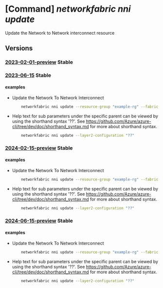 # [Command] _networkfabric nni update_

Update the Network to Network interconnect resource

## Versions

### [2023-02-01-preview](/Resources/mgmt-plane/L3N1YnNjcmlwdGlvbnMve30vcmVzb3VyY2Vncm91cHMve30vcHJvdmlkZXJzL21pY3Jvc29mdC5tYW5hZ2VkbmV0d29ya2ZhYnJpYy9uZXR3b3JrZmFicmljcy97fS9uZXR3b3JrdG9uZXR3b3JraW50ZXJjb25uZWN0cy97fQ==/2023-02-01-preview.xml) **Stable**

<!-- mgmt-plane /subscriptions/{}/resourcegroups/{}/providers/microsoft.managednetworkfabric/networkfabrics/{}/networktonetworkinterconnects/{} 2023-02-01-preview -->

### [2023-06-15](/Resources/mgmt-plane/L3N1YnNjcmlwdGlvbnMve30vcmVzb3VyY2Vncm91cHMve30vcHJvdmlkZXJzL21pY3Jvc29mdC5tYW5hZ2VkbmV0d29ya2ZhYnJpYy9uZXR3b3JrZmFicmljcy97fS9uZXR3b3JrdG9uZXR3b3JraW50ZXJjb25uZWN0cy97fQ==/2023-06-15.xml) **Stable**

<!-- mgmt-plane /subscriptions/{}/resourcegroups/{}/providers/microsoft.managednetworkfabric/networkfabrics/{}/networktonetworkinterconnects/{} 2023-06-15 -->

#### examples

- Update the Network To Network Interconnect
    ```bash
        networkfabric nni update --resource-group "example-rg" --fabric "example-fabric" --resource-name "example-nni" --import-route-policy "{importIpv4RoutePolicyId:'/subscriptions/xxxxx-xxxx-xxxx-xxxx-xxxxx/resourceGroups/example-rg/providers/microsoft.managednetworkfabric/routePolicies/example-routepolicy',importIpv6RoutePolicyId:'/subscriptions/xxxxx-xxxx-xxxx-xxxx-xxxxx/resourceGroups/example-rg/providers/microsoft.managednetworkfabric/routePolicies/example-routepolicy'}" --export-route-policy "{exportIpv4RoutePolicyId:'/subscriptions/xxxxx-xxxx-xxxx-xxxx-xxxxx/resourceGroups/example-rg/providers/microsoft.managednetworkfabric/routePolicies/example-routepolicy',exportIpv6RoutePolicyId:'/subscriptions/xxxxx-xxxx-xxxx-xxxx-xxxxx/resourceGroups/example-rg/providers/microsoft.managednetworkfabric/routePolicies/example-routepolicy'}" --layer2-configuration "{interfaces:['resourceId'],mtu:1500}" --option-b-layer3-configuration "{peerASN:28,vlanId:501,primaryIpv4Prefix:'172.31.0.0/31',secondaryIpv4Prefix:'172.31.0.20/31'}"
    ```

- Help text for sub parameters under the specific parent can be viewed by using the shorthand syntax '??'. See https://github.com/Azure/azure-cli/tree/dev/doc/shorthand_syntax.md for more about shorthand syntax.
    ```bash
        networkfabric nni update --layer2-configuration "??"
    ```

### [2024-02-15-preview](/Resources/mgmt-plane/L3N1YnNjcmlwdGlvbnMve30vcmVzb3VyY2Vncm91cHMve30vcHJvdmlkZXJzL21pY3Jvc29mdC5tYW5hZ2VkbmV0d29ya2ZhYnJpYy9uZXR3b3JrZmFicmljcy97fS9uZXR3b3JrdG9uZXR3b3JraW50ZXJjb25uZWN0cy97fQ==/2024-02-15-preview.xml) **Stable**

<!-- mgmt-plane /subscriptions/{}/resourcegroups/{}/providers/microsoft.managednetworkfabric/networkfabrics/{}/networktonetworkinterconnects/{} 2024-02-15-preview -->

#### examples

- Update the Network To Network Interconnect
    ```bash
        networkfabric nni update --resource-group "example-rg" --fabric "example-fabric" --resource-name "example-nni" --import-route-policy "{importIpv4RoutePolicyId:'/subscriptions/xxxxx-xxxx-xxxx-xxxx-xxxxx/resourceGroups/example-rg/providers/microsoft.managednetworkfabric/routePolicies/example-routepolicy',importIpv6RoutePolicyId:'/subscriptions/xxxxx-xxxx-xxxx-xxxx-xxxxx/resourceGroups/example-rg/providers/microsoft.managednetworkfabric/routePolicies/example-routepolicy'}" --export-route-policy "{exportIpv4RoutePolicyId:'/subscriptions/xxxxx-xxxx-xxxx-xxxx-xxxxx/resourceGroups/example-rg/providers/microsoft.managednetworkfabric/routePolicies/example-routepolicy',exportIpv6RoutePolicyId:'/subscriptions/xxxxx-xxxx-xxxx-xxxx-xxxxx/resourceGroups/example-rg/providers/microsoft.managednetworkfabric/routePolicies/example-routepolicy'}" --layer2-configuration "{interfaces:['resourceId'],mtu:1500}" --option-b-layer3-configuration "{peerASN:28,vlanId:501,primaryIpv4Prefix:'172.31.0.0/31',secondaryIpv4Prefix:'172.31.0.20/31'}"
    ```

- Help text for sub parameters under the specific parent can be viewed by using the shorthand syntax '??'. See https://github.com/Azure/azure-cli/tree/dev/doc/shorthand_syntax.md for more about shorthand syntax.
    ```bash
        networkfabric nni update --layer2-configuration "??"
    ```

### [2024-06-15-preview](/Resources/mgmt-plane/L3N1YnNjcmlwdGlvbnMve30vcmVzb3VyY2Vncm91cHMve30vcHJvdmlkZXJzL21pY3Jvc29mdC5tYW5hZ2VkbmV0d29ya2ZhYnJpYy9uZXR3b3JrZmFicmljcy97fS9uZXR3b3JrdG9uZXR3b3JraW50ZXJjb25uZWN0cy97fQ==/2024-06-15-preview.xml) **Stable**

<!-- mgmt-plane /subscriptions/{}/resourcegroups/{}/providers/microsoft.managednetworkfabric/networkfabrics/{}/networktonetworkinterconnects/{} 2024-06-15-preview -->

#### examples

- Update the Network To Network Interconnect
    ```bash
        networkfabric nni update --resource-group "example-rg" --fabric "example-fabric" --resource-name "example-nni" --import-route-policy "{importIpv4RoutePolicyId:'/subscriptions/xxxxx-xxxx-xxxx-xxxx-xxxxx/resourceGroups/example-rg/providers/microsoft.managednetworkfabric/routePolicies/example-routepolicy',importIpv6RoutePolicyId:'/subscriptions/xxxxx-xxxx-xxxx-xxxx-xxxxx/resourceGroups/example-rg/providers/microsoft.managednetworkfabric/routePolicies/example-routepolicy'}" --export-route-policy "{exportIpv4RoutePolicyId:'/subscriptions/xxxxx-xxxx-xxxx-xxxx-xxxxx/resourceGroups/example-rg/providers/microsoft.managednetworkfabric/routePolicies/example-routepolicy',exportIpv6RoutePolicyId:'/subscriptions/xxxxx-xxxx-xxxx-xxxx-xxxxx/resourceGroups/example-rg/providers/microsoft.managednetworkfabric/routePolicies/example-routepolicy'}" --layer2-configuration "{interfaces:['resourceId'],mtu:1500}" --option-b-layer3-configuration "{peerASN:28,vlanId:501,primaryIpv4Prefix:'172.31.0.0/31',secondaryIpv4Prefix:'172.31.0.20/31'}"
    ```

- Help text for sub parameters under the specific parent can be viewed by using the shorthand syntax '??'. See https://github.com/Azure/azure-cli/tree/dev/doc/shorthand_syntax.md for more about shorthand syntax.
    ```bash
        networkfabric nni update --layer2-configuration "??"
    ```
